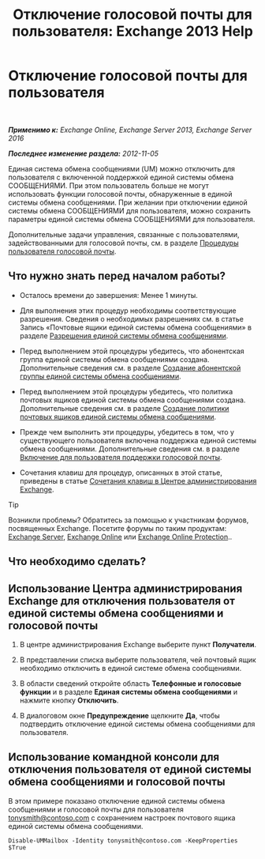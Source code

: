 ﻿---
title: 'Отключение голосовой почты для пользователя: Exchange 2013 Help'
TOCTitle: Отключение голосовой почты для пользователя
ms:assetid: cecc9c0d-377d-489e-9db4-d487e9c0b552
ms:mtpsurl: https://technet.microsoft.com/ru-ru/library/Bb124691(v=EXCHG.150)
ms:contentKeyID: 50489104
ms.date: 05/22/2018
mtps_version: v=EXCHG.150
ms.translationtype: MT
---

# Отключение голосовой почты для пользователя

 

_**Применимо к:** Exchange Online, Exchange Server 2013, Exchange Server 2016_

_**Последнее изменение раздела:** 2012-11-05_

Единая система обмена сообщениями (UM) можно отключить для пользователя с включенной поддержкой единой системы обмена СООБЩЕНИЯМИ. При этом пользователь больше не могут использовать функции голосовой почты, обнаруженные в единой системы обмена сообщениями. При желании при отключении единой системы обмена СООБЩЕНИЯМИ для пользователя, можно сохранить параметры единой системы обмена СООБЩЕНИЯМИ для пользователя.

Дополнительные задачи управления, связанные с пользователями, задействованными для голосовой почты, см. в разделе [Процедуры пользователя голосовой почты](voice-mail-enabled-user-procedures-exchange-2013-help.md).

## Что нужно знать перед началом работы?

  - Осталось времени до завершения: Менее 1 минуты.

  - Для выполнения этих процедур необходимы соответствующие разрешения. Сведения о необходимых разрешениях см. в статье Запись «Почтовые ящики единой системы обмена сообщениями» в разделе [Разрешения единой системы обмена сообщениями](unified-messaging-permissions-exchange-2013-help.md).

  - Перед выполнением этой процедуры убедитесь, что абонентская группа единой системы обмена сообщениями создана. Дополнительные сведения см. в разделе [Создание абонентской группы единой системы обмена сообщениями](create-a-um-dial-plan-exchange-2013-help.md).

  - Перед выполнением этой процедуры убедитесь, что политика почтовых ящиков единой системы обмена сообщениями создана. Дополнительные сведения см. в разделе [Создание политики почтовых ящиков единой системы обмена сообщениями](create-a-um-mailbox-policy-exchange-2013-help.md).

  - Прежде чем выполнить эти процедуры, убедитесь в том, что у существующего пользователя включена поддержка единой системы обмена сообщениями. Дополнительные сведения см. в разделе [Включение для пользователя поддержки голосовой почты](enable-a-user-for-voice-mail-exchange-2013-help.md).

  - Сочетания клавиш для процедур, описанных в этой статье, приведены в статье [Сочетания клавиш в Центре администрирования Exchange](keyboard-shortcuts-in-the-exchange-admin-center-exchange-online-protection-help.md).

> [!TIP]  
> Возникли проблемы? Обратитесь за помощью к участникам форумов, посвященных Exchange. Посетите форумы по таким продуктам: <a href="https://go.microsoft.com/fwlink/p/?linkid=60612">Exchange Server</a>, <a href="https://go.microsoft.com/fwlink/p/?linkid=267542">Exchange Online</a> или <a href="https://go.microsoft.com/fwlink/p/?linkid=285351">Exchange Online Protection</a>..


## Что необходимо сделать?

## Использование Центра администрирования Exchange для отключения пользователя от единой системы обмена сообщениями и голосовой почты

1.  В центре администрирования Exchange выберите пункт **Получатели**.

2.  В представлении списка выберите пользователя, чей почтовый ящик необходимо отключить в единой системе обмена сообщениями.

3.  В области сведений откройте область **Телефонные и голосовые функции** и в разделе **Единая системы обмена сообщениями** и нажмите кнопку **Отключить**.

4.  В диалоговом окне **Предупреждение** щелкните **Да**, чтобы подтвердить отключение единой системы обмена сообщениями для пользователя.

## Использование командной консоли для отключения пользователя от единой системы обмена сообщениями и голосовой почты

В этом примере показано отключение единой системы обмена сообщениями и голосовой почты для пользователя tonysmith@contoso.com с сохранением настроек почтового ящика единой системы обмена сообщениями.

    Disable-UMMailbox -Identity tonysmith@contoso.com -KeepProperties $True

